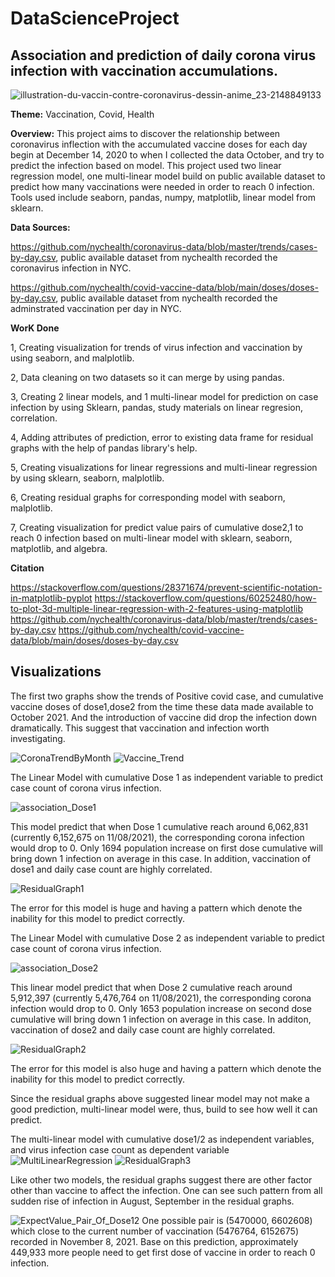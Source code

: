 # DataScienceProject
## Association and prediction of daily corona virus infection with vaccination accumulations.
![illustration-du-vaccin-contre-coronavirus-dessin-anime_23-2148849133](https://user-images.githubusercontent.com/56707953/145105468-17eb5483-8412-4286-9f62-d0f73491db79.jpg)

**Theme:** Vaccination, Covid, Health

**Overview:** This project aims to discover the relationship between coronavirus inflection with the accumulated vaccine doses for each day begin at December 14, 2020 to when I collected the data October, and try to predict the infection based on model. This project used two linear regression model, one multi-linear model build on public available dataset to predict how many vaccinations were needed in order to reach 0 infection. Tools used include seaborn, pandas, numpy, matplotlib, linear model from sklearn.

**Data Sources:**

https://github.com/nychealth/coronavirus-data/blob/master/trends/cases-by-day.csv, public available dataset from nychealth recorded the coronavirus infection in NYC.

https://github.com/nychealth/covid-vaccine-data/blob/main/doses/doses-by-day.csv, public available dataset from nychealth recorded the adminstrated vaccination per day in NYC.

**WorK Done**

1, Creating visualization for trends of virus infection and vaccination by using seaborn, and malplotlib.

2, Data cleaning on two datasets so it can merge by using pandas.

3, Creating 2 linear models, and 1 multi-linear model for prediction on case infection by using Sklearn, pandas, study materials on linear regresion, correlation.

4, Adding attributes of prediction, error to existing data frame for residual graphs with the help of pandas library's help.

5, Creating visualizations for linear regressions and multi-linear regression by using sklearn, seaborn, malplotlib.

6, Creating residual graphs for corresponding model with seaborn, malplotlib.

7, Creating visualization for predict value pairs of cumulative dose2,1 to reach 0 infection based on multi-linear model with sklearn, seaborn, matplotlib, and algebra.

**Citation**

https://stackoverflow.com/questions/28371674/prevent-scientific-notation-in-matplotlib-pyplot
https://stackoverflow.com/questions/60252480/how-to-plot-3d-multiple-linear-regression-with-2-features-using-matplotlib
https://github.com/nychealth/coronavirus-data/blob/master/trends/cases-by-day.csv
https://github.com/nychealth/covid-vaccine-data/blob/main/doses/doses-by-day.csv

## Visualizations
The first two graphs show the trends of Positive covid case, and cumulative vaccine doses of dose1,dose2 from the time these data made available to October 2021. And the introduction of vaccine did drop the infection down dramatically. This suggest that vaccination and infection worth investigating.

![CoronaTrendByMonth](https://user-images.githubusercontent.com/56707953/143976438-a013adb6-0cf8-4759-9e9a-c7beb0b13523.png)
![Vaccine_Trend](https://user-images.githubusercontent.com/56707953/143976509-2d45431a-5f57-4891-a03e-3d62d09cfc08.png)

The Linear Model with cumulative Dose 1 as independent variable to predict case count of corona virus infection.

![association_Dose1](https://user-images.githubusercontent.com/56707953/145104454-d5623bd6-2a47-4952-ba45-172c161e169a.png)

This model predict that when Dose 1 cumulative reach around 6,062,831 (currently 6,152,675 on 11/08/2021), the corresponding corona infection would drop to 0. Only 1694 population increase on first dose cumulative will bring down 1 infection on average in this case. In addition, vaccination of dose1 and daily case count are highly correlated.

![ResidualGraph1](https://user-images.githubusercontent.com/56707953/143976598-f71fe250-17b1-430c-b550-35317e8e3a37.png)

The error for this model is huge and having a pattern which denote the inability for this model to predict correctly.

The Linear Model with cumulative Dose 2 as independent variable to predict case count of corona virus infection. 

![association_Dose2](https://user-images.githubusercontent.com/56707953/145104719-750bd57c-88ce-4edd-bf15-12c0204dbcf6.png)

This linear model predict that when Dose 2 cumulative reach around 5,912,397 (currently 5,476,764 on 11/08/2021), the corresponding corona infection would drop to 0. Only 1653 population increase on second dose cumulative will bring down 1 infection on average in this case. In additon, vaccination of dose2 and daily case count are highly correlated.

![ResidualGraph2](https://user-images.githubusercontent.com/56707953/143976628-c0f27ca0-8d42-448a-a78a-3a632c2dd08b.png)

The error for this model is also huge and having a pattern which denote the inability for this model to predict correctly.

Since the residual graphs above suggested linear model may not make a good prediction, multi-linear model were, thus, build to see how well it can predict.

The multi-linear model with cumulative dose1/2 as independent variables, and virus infection case count as dependent variable
![MultiLinearRegression](https://user-images.githubusercontent.com/56707953/143976652-992d0dcd-849d-4f01-b8eb-3b37009d6e00.png)
![ResidualGraph3](https://user-images.githubusercontent.com/56707953/143976668-e98ba6e9-59e7-4376-b85e-94cd368ed0dc.png)

Like other two models, the residual graphs suggest there are other factor other than vaccine to affect the infection. One can see such pattern from all sudden rise of infection in August, September in the residual graphs.

![ExpectValue_Pair_Of_Dose12](https://user-images.githubusercontent.com/56707953/143976691-1b57627d-8138-45ca-813f-e3a08535e10b.png)
One possible pair is (5470000, 6602608) which close to the current number of vaccination (5476764, 6152675) recorded in November 8, 2021. Base on this prediction, approximately 449,933 more people need to get first dose of vaccine in order to reach 0 infection. 

